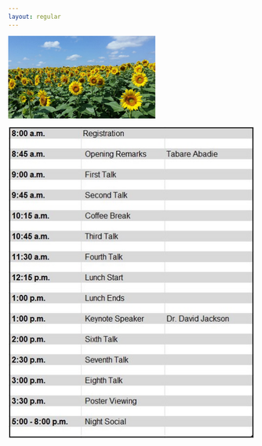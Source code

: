 ```yaml
---
layout: regular
---
```


<img src="/img/sunflower.jpg" width="300px" style="float: center" /> 

![Schedule](/img/schedule2017.JPG)
